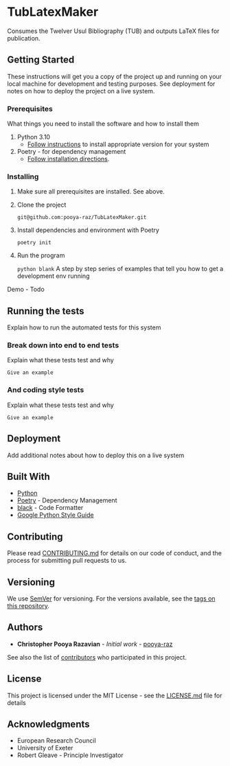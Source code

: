 # TubLatexMaker 

Consumes the Twelver Usul Bibliography (TUB) and outputs LaTeX files for publication.

## Getting Started

These instructions will get you a copy of the project up and running on your local machine for development and testing purposes. See deployment for notes on how to deploy the project on a live system.



### Prerequisites

What things you need to install the software and how to install them
1. Python 3.10
   - [Follow instructions](https://www.python.org/downloads/) to install appropriate version for your system
2. Poetry - for dependency management
   - [Follow installation directions](https://python-poetry.org/docs/).

### Installing

1. Make sure all prerequisites are installed. See above.
2. Clone the project

   ```git@github.com:pooya-raz/TubLatexMaker.git```
3. Install dependencies and environment with Poetry

   ```poetry init```

4. Run the program

   ```python blank```
A step by step series of examples that tell you how to get a development env running

Demo - Todo


## Running the tests

Explain how to run the automated tests for this system

### Break down into end to end tests

Explain what these tests test and why

```
Give an example
```

### And coding style tests

Explain what these tests test and why

```
Give an example
```

## Deployment

Add additional notes about how to deploy this on a live system

## Built With

- [Python](https://www.python.org/)
- [Poetry](https://python-poetry.org) - Dependency Management
- [black](https://black.readthedocs.io/en/stable/) - Code Formatter
- [Google Python Style Guide](https://google.github.io/styleguide/pyguide.html)

## Contributing

Please read [CONTRIBUTING.md]() for details on our code of conduct, and the process for submitting pull requests to us.

## Versioning

We use [SemVer](http://semver.org/) for versioning. For the versions available, see the [tags on this repository](https://github.com/pooya-raz/TubLatexMaker/tags).

## Authors

* **Christopher Pooya Razavian** - *Initial work* - [pooya-raz](https://github.com/pooya-raz)

See also the list of [contributors](https://github.com/pooya-raz/TubLatexMaker/graphs/contributors) who participated in this project.

## License

This project is licensed under the MIT License - see the [LICENSE.md](LICENSE.md) file for details

## Acknowledgments

* European Research Council
* University of Exeter 
* Robert Gleave - Principle Investigator

